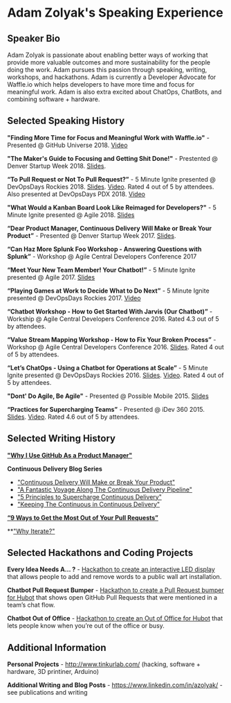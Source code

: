 # Adam Zolyak's Speaking Experience

## Speaker Bio
Adam Zolyak is passionate about enabling better ways of working that provide more valuable outcomes and more sustainability for the people doing the work.  Adam pursues this passion through speaking, writing, workshops, and hackathons.  Adam is currently a Developer Advocate for Waffle.io which helps developers to have more time and focus for meaningful work.  Adam is also extra excited about ChatOps, ChatBots, and combining software + hardware.

## Selected Speaking History

**"Finding More Time for Focus and Meaningful Work with Waffle.io"** - Presented @ GitHub Universe 2018. [Video](https://www.youtube.com/watch?v=waOF98Ls_VA&list=PL0lo9MOBetEHcBuuHt6D1mx9kwmSK1y50&index=5)

**"The Maker's Guide to Focusing and Getting Shit Done!"** - Prestented @ Denver Startup Week 2018. [Slides](https://www.slideshare.net/adamzolyak/the-makers-guide-to-staying-focused-and-getting-shit-done).

**“To Pull Request or Not To Pull Request?”** - 5 Minute Ignite presented @ DevOpsDays Rockies 2018.  [Slides](https://www.slideshare.net/adamzolyak/to-pull-request-or-not-to-pull-request-94818311). [Video](https://www.youtube.com/watch?v=_kkf2B8Cwis&feature=youtu.be&t=46m48s). Rated 4 out of 5 by attendees. Also presented at DevOpsDays PDX 2018. [Video](https://www.youtube.com/watch?v=u-OiFQWcJXg&feature=youtu.be)

**"What Would a Kanban Board Look Like Reimaged for Developers?"** - 5 Minute Ignite presented @ Agile 2018. [Slides](https://www.slideshare.net/adamzolyak/kanban-boards-reimagined-for-developers-devops)

**“Dear Product Manager, Continuous Delivery Will Make or Break Your Product”** - Presented @ Denver Startup Week 2017. [Slides](https://www.slideshare.net/adamzolyak/continuous-delivery-will-make-or-break-your-product).

**“Can Haz More Splunk Foo Workshop - Answering Questions with Splunk”** - Workshop @ Agile Central Developers Conference 2017

**“Meet Your New Team Member! Your Chatbot!”** - 5 Minute Ignite presented @ Agile 2017. [Slides](https://www.slideshare.net/adamzolyak/agile-2017-so-whats-it-like-to-work-with-a-chatbot)

**“Playing Games at Work to Decide What to Do Next”** - 5 Minute Ignite presented @ DevOpsDays Rockies 2017. [Video](https://www.youtube.com/watch?v=s-yzih0eZ7s)

**“Chatbot Workshop - How to Get Started With Jarvis (Our Chatbot)”** - Workship @ Agile Central Developers Conference 2016. Rated 4.3 out of 5 by attendees.

**“Value Stream Mapping Workshop - How to Fix Your Broken Process”** - Workshop @ Agile Central Developers Conference 2016. [Slides](https://www.slideshare.net/adamzolyak/value-stream-mapping-visualize-your-processes-to-reduce-waste). Rated 4 out of 5 by attendees.  

**“Let’s ChatOps - Using a Chatbot for Operations at Scale”** - 5 Minute Ignite presented @ DevOpsDays Rockies 2016. [Slides](https://www.slideshare.net/adamzolyak/hello-im-jarvis-lets-chatops). [Video](http://confreaks.tv/videos/devopsdaysrox2016-hello-i-m-jarvis-let-s-chatops). Rated 4 out of 5 by attendees.

**"Dont' Do Agile, Be Agile"** - Presented @ Possible Mobile 2015. [Slides](https://www.slideshare.net/adamzolyak/dont-do-agile-be-agile-37509916)

**“Practices for Supercharging Teams”** - Presented @ iDev 360 2015. [Slides](https://www.slideshare.net/adamzolyak/welcome-to-the-team-practices-for-supercharging-teams). [Video](https://vimeopro.com/360conferences/360idev-2015/video/137547563). Rated 4.6 out of 5 by attendees.  

## Selected Writing History

**["Why I Use GitHub As a Product Manager"](https://www.linkedin.com/pulse/why-i-use-github-product-manager-adam-zolyak/)**

**Continuous Delivery Blog Series**
* ["Continuous Delivery Will Make or Break Your Product"](https://www.linkedin.com/pulse/dear-product-manager-continuous-delivery-make-break-your-adam-zolyak/)
* ["A Fantastic Voyage Along The Continuous Delivery Pipeline"](https://www.linkedin.com/pulse/fantastic-voyage-along-continuous-delivery-pipeline-adam-zolyak/)
* ["5 Principles to Supercharge Continuous Delivery"](https://www.ca.com/en/blog-agile-central/5-principles-to-supercharge-continuous-delivery.html)
* ["Keeping The Continuous in Continuous Delivery"](https://www.linkedin.com/pulse/keeping-continuous-delivery-adam-zolyak/)

**[“9 Ways to Get the Most Out of Your Pull Requests”](https://blog.waffle.io/9-ways-to-get-the-most-out-of-your-pull-requests-8fa26b72b003)**

**["Why Iterate?"](https://possiblemobile.com/2015/01/iterate/)

## Selected Hackathons and Coding Projects

**Every Idea Needs A... ?** - [Hackathon to create an interactive LED display](http://www.tinkurlab.com/2017/06/every-idea-needs-a-hackathon/) that allows people to add and remove words to a public wall art installation.  

**Chatbot Pull Request Bumper** - [Hackathon to create a Pull Request bumper for Hubot](http://www.tinkurlab.com/2017/04/chatbot-pull-request-bumper/) that shows open GitHub Pull Requests that were mentioned in a team’s chat flow. 

**Chatbot Out of Office** - [Hackathon to create an Out of Office for Hubot](http://www.tinkurlab.com/2016/10/chatbot-out-of-office/) that lets people know when you’re out of the office or busy.

## Additional Information

**Personal Projects** - http://www.tinkurlab.com/ (hacking, software + hardware, 3D printiner, Arduino)

**Additional Writing and Blog Posts** - https://www.linkedin.com/in/azolyak/ - see publications and writing
